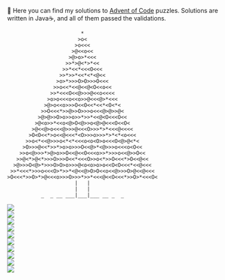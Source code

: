 🚀 Here you can find my solutions to [Advent of Code](https://adventofcode.com/) puzzles. Solutions are written in Java☕, and all of them passed the validations.

                            *                          
                           >o<                         
                          >o<<<                        
                         >@<<o<<                       
                        >@>o>*<<<                      
                       >>*>@<*>*<<                     
                      >>*<<*<<<O<<<                    
                     >>*>>*<<*<*<@<<                   
                    >o>*>>>O>O>>>O<<<                  
                   >>o<<*<<@<<@<O<<o<<                 
                  >>*<<<O<<@>>>@<<o<<<<                
                 >o>o<<<o<<o>>@<<<@>*<<<               
                >@>o<<o>>>O<<O<<*<<*<O<*<              
               >>O<<<*>>@>>O>>>o<<<@>@>>@<             
              >@>@>>O>o>>o>>*>>*<<@<O<<<O<<            
             >@<o>>*<<o<@>O<@>>o<@>@<<<O<<O<           
            >@<<@>o<<<@>>>@<<<O>>>*>*<<<@<<<<          
           >O<O<<*>o<<@<<<*<O>>>o>>>*>*<*<o<<<         
          >>o<*<<@>>>o<*<*<<<o<o<O>o<<<O<@>@<*<        
         >O>>>@<<*>>*>o>o>>>O<<@>*<@>>>o<<<o<O<<       
        >>o<@>>>*>@>o>>O<<@<<O<<<o>>*>>>o<<@>>O<<      
       >>@<*>@<*>>>O>>>O<<*<<<O>>o<*>>O<<<*>O<<@<<     
      >@>>>O<@>*>>>O>O>o>>>@<o<o>o>o<<O<O<<<*<<@<<<    
     >>*<<<*>>>o<<<O>*>>*<@<<@>O>O<<o<<@>>>O>@<<@<<<   
    >O<<<*>>O>*>@<<<o>>>O>>>*>>*<<<@<<O<<<*>>O>*<<<O<  
                          |   |                        
                          |   |                        
               _  _ __ ___|___|___ __ _  _              

![](https://img.shields.io/github/directory-file-count/SzSz-hub/Advent-of-Code/2015?type=file&style=for-the-badge&label=2015&color=Green)\
![](https://img.shields.io/github/directory-file-count/SzSz-hub/Advent-of-Code/2016?type=file&style=for-the-badge&label=2016&color=Green)\
![](https://img.shields.io/github/directory-file-count/SzSz-hub/Advent-of-Code/2017?type=file&style=for-the-badge&label=2017&color=Green)\
![](https://img.shields.io/github/directory-file-count/SzSz-hub/Advent-of-Code/2018?type=file&style=for-the-badge&label=2018&color=Green)\
![](https://img.shields.io/github/directory-file-count/SzSz-hub/Advent-of-Code/2019?type=file&style=for-the-badge&label=2019&color=Green)\
![](https://img.shields.io/github/directory-file-count/SzSz-hub/Advent-of-Code/2020?type=file&style=for-the-badge&label=2020&color=Green)\
![](https://img.shields.io/github/directory-file-count/SzSz-hub/Advent-of-Code/2021?type=file&style=for-the-badge&label=2021&color=Green)\
![](https://img.shields.io/github/directory-file-count/SzSz-hub/Advent-of-Code/2022?type=file&style=for-the-badge&label=2022&color=Green)\
![](https://img.shields.io/github/directory-file-count/SzSz-hub/Advent-of-Code/2023?type=file&style=for-the-badge&label=2023&color=Green)\
![](https://img.shields.io/github/directory-file-count/SzSz-hub/Advent-of-Code/2024?type=file&style=for-the-badge&label=2024&color=Green)
